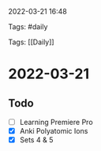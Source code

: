 2022-03-21 16:48

Tags: #daily

Tags: [[Daily]]

# 2022-03-21
## Todo
- [ ] Learning Premiere Pro
- [x] Anki Polyatomic Ions
- [x] Sets 4 & 5